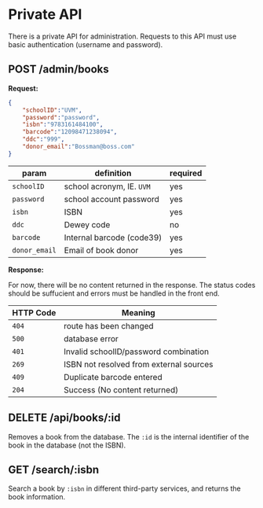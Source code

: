 # Private API

There is a private API for administration. Requests to this API must use basic
authentication (username and password).

## POST /admin/books

**Request:**

```json
{
    "schoolID":"UVM",
    "password":"password",
    "isbn":"9783161484100",
    "barcode":"12098471238094",
    "ddc":"999",
    "donor_email":"Bossman@boss.com"
}
```
param | definition | required
-------|-----------|----------
`schoolID` | school acronym, IE. `UVM` | yes
`password` | school account password | yes
`isbn` | ISBN | yes
`ddc` | Dewey code | no
`barcode` | Internal barcode (code39) | yes
`donor_email` | Email of book donor | yes

**Response:**

For now, there will be no content returned in the response. The status codes should be suffucient and errors must be handled in the front end. 


HTTP Code | Meaning
----|------
`404` | route has been changed 
`500` | database error 
`401` | Invalid schoolID/password combination
`269` | ISBN not resolved from external sources
`409` | Duplicate barcode entered
`204` | Success (No content returned)

## DELETE /api/books/:id

Removes a book from the database. The `:id` is the internal identifier of the book in the database (not the ISBN).

## GET /search/:isbn

Search a book by `:isbn` in different third-party services, and returns the book information.